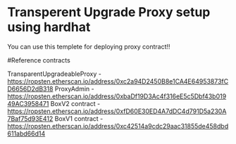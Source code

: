 # Transperent Upgrade Proxy setup using hardhat

You can use this templete for deploying proxy contract!!

#Reference contracts

TransparentUpgradeableProxy - <link>https://ropsten.etherscan.io/address/0xc2a94D2450B8e1CA4E64953873fCD6656D2dB318</link>
ProxyAdmin - <link>https://ropsten.etherscan.io/address/0xbaDf19D3Ac4f316eE5c5Dbf43b01949AC3958471</link>
BoxV2 contract - <link>https://ropsten.etherscan.io/address/0xfD60E30ED4A7dDC4d791D5a230A7Baf75d93E412</link> 
BoxV1 contract - <link>https://ropsten.etherscan.io/address/0xc42514a9cdc29aac31855de458dbd611abd66d14</link> 
